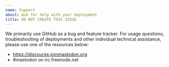 ```yaml
---
name: Support
about: Ask for help with your deployment
title: DO NOT CREATE THIS ISSUE
---
```


We primarily use GitHub as a bug and feature tracker. For usage questions, troubleshooting of deployments and other individual technical assistance, please use one of the resources below:

- https://discourse.joinmastodon.org
- #mastodon on irc.freenode.net
